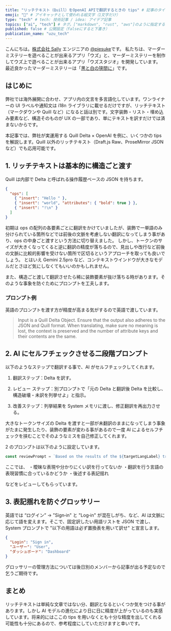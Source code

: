 ```yaml
---
title: "リッチテキスト（Quill）をOpenAI APIで翻訳するときの tips" # 記事のタイトル
emoji: "🧊" # アイキャッチとして使われる絵文字（1文字だけ）
type: "tech" # tech: 技術記事 / idea: アイデア記事
topics: ["ai", "tech"] # タグ。["markdown", "rust", "aws"]のように指定する
published: false # 公開設定（falseにすると下書き）
publication_name: "uzu_tech"
---
```


こんにちは。[株式会社 Sally](https://sally-inc.jp/) エンジニアの [@piesuke](https://x.com/piesuke27)です。
私たちは、マーダーミステリーを遊べることが出来るアプリ「ウズ」と、マーダーミステリーを制作してウズ上で遊べることが出来るアプリ「ウズスタジオ」を開発しています。
最近良かったマーダーミステリーは「[黒と白の狭間に](https://mdms.jp/scenarios/345)」です。

## はじめに

弊社では海外展開に合わせ、アプリ内の文言を多言語化しています。ワンライナーの UI ラベルや通知文は i18n ライブラリに載せるだけですが、リッチテキスト（マークダウンや Quill など）になると話は別です。文字装飾・リスト・埋め込み要素など、構造そのものが UX の一部であり、単にテキストを訳すだけでは済まないからです。

本記事では、弊社が実運用する Quill Delta × OpenAI を例に、いくつかの tips を解説します。Quill 以外のリッチテキスト（Draft.js Raw、ProseMirror JSON など）でも応用可能です。

## 1. リッチテキストは基本的に構造ごと渡す

Quill は内部で Delta と呼ばれる操作履歴ベースの JSON を持ちます。

```json
{
  "ops": [
    { "insert": "Hello " },
    { "insert": "world", "attributes": { "bold": true } },
    { "insert": "!\n" }
  ]
}
```

初期は ops の配列の各要素ごとに翻訳をかけていましたが、装飾で一単語のみ分けられている箇所などでは前後の文脈を考慮しない翻訳になってしまう事があり、ops の中身ごと渡すという方法に切り替えました。
しかし、トークンのサイズが大きくなってくると逆に翻訳の精度が落ちるので、見出しや改行など前後の文脈に比較的影響を受けない箇所で区切るというアプローチを取っても良いでしょう。
とはいえ Gemini 2.5pro など、コンテキストウインドウが大きなモデルだとさほど気にしなくてもいいのかもしれません。

また、構造ごと渡して翻訳させたら稀に装飾要素が抜け落ちる時があります。そのような事象を防ぐためにプロンプトを工夫します。

### プロンプト例

英語のプロンプトを渡す方が精度が高まる気がするので英語で渡しています。

> Input is a Quill Delta Object. Ensure that the output also adheres to the JSON and Quill format. When translating, make sure no meaning is lost, the context is preserved and the number of attribute keys and their contents are the same.

## 2. AI にセルフチェックさせる二段階プロンプト

以下のようなステップで翻訳する事で、AI がセルフチェックしてくれます。

1. 翻訳ステップ：Delta を訳す。

2. レビュー ステップ：別プロンプトで「元の Delta と翻訳後 Delta を比較し、構造破壊・未訳を列挙せよ」と指示。

3. 改善ステップ：列挙結果を System メモリに渡し、修正翻訳を再出力させる。

大きなトークンサイズの Delta を渡すと一部が未翻訳のままになってしまう事象がたまに発生したり、装飾の要素が変わる事があるので一度 AI によるセルフチェックを挟むことでそのようなミスを自己修正してくれます。

2 のプロンプトは以下のように設定しています。

```ts
const reviewPrompt = `Based on the results of the ${targetLangLabel} translation, identify specific issues. Avoid vague expressions and provide accurate descriptions. There is no need to add content or formats that were not present in the original text. This includes but is not limited to: ・If it does not conform to ${targetLangLabel} expression habits, clearly indicate where it does not conform. ・For clumsy sentences, specify the location; there is no need to offer suggestions for modification as this will be fixed during free translation. ・If it is obscure and difficult to understand, attempts to explain may be made. However, if the ${targetLangLabel} characters included match those in the following list of technical terms, please do not propose any changes. If characters with different forms but the same meanings as those in the list of technical terms are used, please propose corrections. Technical terms are these. ${termsList}.`;
```

ここでは、
・曖昧な表現や分かりにくい訳を行ってないか
・翻訳を行う言語の表現習慣に合っているかどうか
・後述する表記揺れ

などをレビューしてもらっています。

## 3. 表記揺れを防ぐグロッサリー

英語では “ログイン” → "Sign‑in" と "Log‑in" が混在しがち、など、AI は文脈に応じて語を変えます。そこで、固定訳したい用語リストを JSON で渡し、System プロンプトで "以下の用語は必ず置換表を用いて訳せ" と宣言します。

```json
{
  "Login": "Sign in",
  "ユーザー": "User",
  "ダッシュボード": "Dashboard"
}
```

グロッサリーの管理方法については後日別のメンバーから記事が出る予定なので乞うご期待です。

## まとめ

リッチテキストは単純な文章ではない分、翻訳となるといくつか気をつける事があります。しかし AI モデルの進化により日に日に精度が上がっているのも実感しています。将来的にはここの tips を用いなくとも十分な精度を出してくれる可能性も十分にあるので、参考程度にしていただけますと幸いです。
